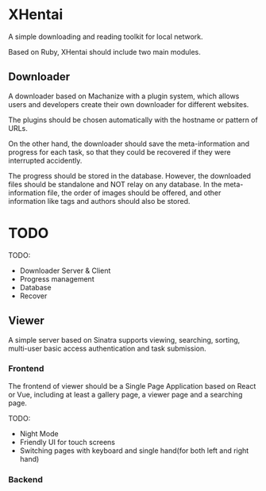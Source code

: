 # XHentai

A simple downloading and reading toolkit for local network.

Based on Ruby, XHentai should include two main modules.

## Downloader

A downloader based on Machanize with a plugin system, which allows users and developers create their own downloader for different websites.

The plugins should be chosen automatically with the hostname or pattern of URLs.

On the other hand, the downloader should save the meta-information and progress for each task, so that they could be recovered if they were interrupted accidently.

The progress should be stored in the database. However, the downloaded files should be standalone and NOT relay on any database. In the meta-information file, the order of images should be offered, and other information like tags and authors should also be stored.



# TODO


TODO:

* Downloader Server & Client
* Progress management
* Database
* Recover

## Viewer

A simple server based on Sinatra supports viewing, searching, sorting, multi-user basic access authentication and task submission.

### Frontend

The frontend of viewer should be a Single Page Application based on React or Vue, including at least a gallery page, a viewer page and a searching page.

TODO:

* Night Mode
* Friendly UI for touch screens
* Switching pages with keyboard and single hand(for both left and right hand)

### Backend

